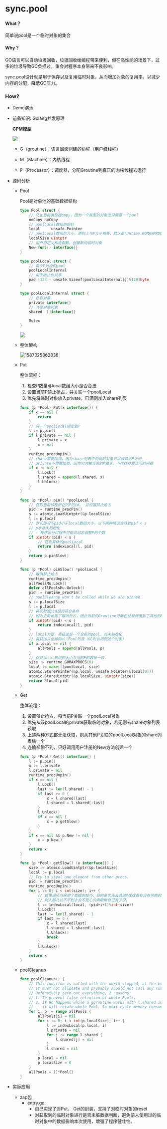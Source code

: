# sync.pool

#### What？

简单说pool是一个临时对象的集合

#### Why？

GO语言可以自动垃圾回收，垃圾回收给编程带来便利，但在高性能的场景下，过多的垃圾导致GC负担过，重会对程序本身带来不良影响。

sync.pool设计就是用于保存以及复用临时对象，从而增加对象的复用率，以减少内存的分配，降低GC压力。

### How?

- Demo演示

- 前备知识: Golang并发原理

  **GPM模型**

  ![](94_figure9.png)

  - G（groutine）：语言层面创建的协程（用户级线程）

  - M（Machine）：内核线程

  - P（Processor）：调度器，分配Groutine到真正的内核线程去运行

    

- 源码分析

  - Pool

    Pool是对象池的基础数据结构

    

    ```go
    type Pool struct {
        // 防止当前类型被copy，因为一个类型的对象池只需要一个pool
    	noCopy noCopy
    	// poolLocal数组的指针
    	local     unsafe.Pointer 
        // poolLocal数组的大小，原则上与P大小相等，默认是runtime.GOMAXPROCS(0)的大小
        localSize uintptr        
    	// 用户自定义构造函数，创建新的临时对象
    	New func() interface{}
    }
    
    type poolLocal struct {
    	// 每个P对应的pool
    	poolLocalInternal
    	// 用于防止伪共享
    	pad [128 - unsafe.Sizeof(poolLocalInternal{})%128]byte
    }
    
    type poolLocalInternal struct {
        // 私有对象
    	private interface{}   
    	// 共享对象列表
    	shared  []interface{} 
    
    	Mutex               
    }
    ```

    ![](D:\KnowledgeMapping\OpenSourceProject\gosdk\20190725101539333.png)

  

  

  - 整体架构

    ![1587325362838](1587325362838.png)

  - Put

    整体流程：

    1. 检查P数量与local数组大小是否合法
    2. 设置当前P禁止抢占，并关联一个poolLocal
    3. 优先将临时对象放入private，已满则加入share列表

    ```go
    func (p *Pool) Put(x interface{}) {
    	if x == nil {
    		return
    	}
        // 将一个poolLocal绑定到P
    	l := p.pin()
    	if l.private == nil {
    		l.private = x
    		x = nil
    	}
    	runtime_procUnpin()
        // share需要加锁，因为share列表中的临时对象可以被其他P访问
        // private不需要加锁，因为它时被当前的P独享，不存在并发访问的问题
    	if x != nil {
    		l.Lock()
    		l.shared = append(l.shared, x)
    		l.Unlock()
    	}
    }
    
    func (p *Pool) pin() *poolLocal {
        // 获取当前协程所在的P的id， 并设置禁止抢占
    	pid := runtime_procPin()
    	s := atomic.LoadUintptr(&p.localSize) 
    	l := p.local   
        // 默认情况下pid小于local数组大小，以下两种情况会导致pid < s
        // p本身未初始化
        // - 程序运行过程中可能会动态调整P的个数
    	if uintptr(pid) < s {
            // 获取具体的poolLocal
    		return indexLocal(l, pid)
    	}
    	return p.pinSlow()
    }
    
    func (p *Pool) pinSlow() *poolLocal {
    	// 取消禁止抢占
    	runtime_procUnpin()
    	allPoolsMu.Lock()
    	defer allPoolsMu.Unlock()
    	pid := runtime_procPin()
    	// poolCleanup won't be called while we are pinned.
    	s := p.localSize
    	l := p.local
        // 再次检查pid是否符合条件
        // 因为之前设置了取消抢占，因此当前的Groutine可能已经被调度到了其他的P上
    	if uintptr(pid) < s {
    		return indexLocal(l, pid)
    	}
        // local为空，表征这是一个全新的pool，尚未初始化
        // 将其加入全局的allPool列表（GC时会用到这个对象）
    	if p.local == nil {
    		allPools = append(allPools, p)
    	}
    	// 保证local数组的大小与当前P的数量一致.
    	size := runtime.GOMAXPROCS(0)
    	local := make([]poolLocal, size)
    	atomic.StorePointer(&p.local, unsafe.Pointer(&local[0])) 
    	atomic.StoreUintptr(&p.localSize, uintptr(size))        
    	return &local[pid]
    }
    ```

  - Get

    整体流程：

    1. 设置禁止抢占，将当前P关联一个poolLocal对象
    2. 优先从该poolLocal的private获取临时对象，若无则去share对象列表获取
    3. 上述两种方式都无法获取，则从其他P关联的poolLocal对象的share列表偷一个
    4. 连偷都偷不到，只好调用用户注册的New方法创建一个

    ```go
    func (p *Pool) Get() interface{} {
    	l := p.pin()
    	x := l.private
    	l.private = nil
    	runtime_procUnpin()
    	if x == nil {
    		l.Lock()
    		last := len(l.shared) - 1
    		if last >= 0 {
    			x = l.shared[last]
    			l.shared = l.shared[:last]
    		}
    		l.Unlock()
    		if x == nil {
    			x = p.getSlow()
    		}
    	}
    	if x == nil && p.New != nil {
    		x = p.New()
    	}
    	return x
    }
    
    func (p *Pool) getSlow() (x interface{}) {
    	size := atomic.LoadUintptr(&p.localSize) 
    	local := p.local                         
    	// Try to steal one element from other procs.
    	pid := runtime_procPin()
    	runtime_procUnpin()
    	for i := 0; i < int(size); i++ {
            // 这里遍历时采用了取模的技巧，目的是优先去其他P找找看有没有可用的临时对象
            // 别人那儿找不不到才会不死心的再瞅瞅自己有了没。
    		l := indexLocal(local, (pid+i+1)%int(size))
    		l.Lock()
    		last := len(l.shared) - 1
    		if last >= 0 {
    			x = l.shared[last]
    			l.shared = l.shared[:last]
    			l.Unlock()
    			break
    		}
    		l.Unlock()
    	}
    	return x
    }
    
    ```

  - poolCleanup

    ```go
    func poolCleanup() {
    	// This function is called with the world stopped, at the beginning of a garbage collection.
    	// It must not allocate and probably should not call any runtime functions.
    	// Defensively zero out everything, 2 reasons:
    	// 1. To prevent false retention of whole Pools.
    	// 2. If GC happens while a goroutine works with l.shared in Put/Get,
    	//    it will retain whole Pool. So next cycle memory consumption would be doubled.
    	for i, p := range allPools {
    		allPools[i] = nil
    		for i := 0; i < int(p.localSize); i++ {
    			l := indexLocal(p.local, i)
    			l.private = nil
    			for j := range l.shared {
    				l.shared[j] = nil
    			}
    			l.shared = nil
    		}
    		p.local = nil
    		p.localSize = 0
    	}
    	allPools = []*Pool{}
    }
    ```

- 实际应用

  - zap包
    - entry.go: 
      - 自己实现了对Put， Get的封装，支持了对临时对象的reset
      - 对获取到的临时对象进行是否未脏数据判断，避免前人使用过的临时对象中的数据影响本次使用，增强了程序健壮性。

